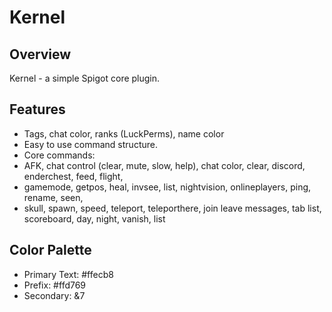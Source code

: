 # Kernel

## Overview
Kernel - a simple Spigot core plugin.

## Features
- Tags, chat color, ranks (LuckPerms), name color
- Easy to use command structure.
- Core commands:
- AFK, chat control (clear, mute, slow, help), chat color, clear, discord, enderchest, feed, flight,
- gamemode, getpos, heal, invsee, list, nightvision, onlineplayers, ping, rename, seen,
- skull, spawn, speed, teleport, teleporthere, join leave messages, tab list, scoreboard, day, night, vanish, list

## Color Palette
- Primary Text: #ffecb8
- Prefix: #ffd769
- Secondary: &7